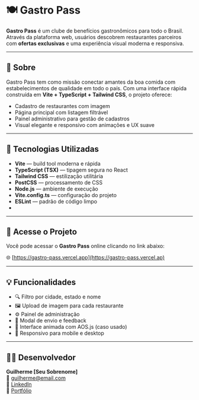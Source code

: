 # 🍽️ Gastro Pass

**Gastro Pass** é um clube de benefícios gastronômicos para todo o Brasil. Através da plataforma web, usuários descobrem restaurantes parceiros com **ofertas exclusivas** e uma experiência visual moderna e responsiva.

---

## 📌 Sobre

Gastro Pass tem como missão conectar amantes da boa comida com estabelecimentos de qualidade em todo o país. Com uma interface rápida construída em **Vite + TypeScript + Tailwind CSS**, o projeto oferece:

- Cadastro de restaurantes com imagem  
- Página principal com listagem filtrável  
- Painel administrativo para gestão de cadastros  
- Visual elegante e responsivo com animações e UX suave  

---

## 🚀 Tecnologias Utilizadas

- **Vite** — build tool moderna e rápida  
- **TypeScript (TSX)** — tipagem segura no React  
- **Tailwind CSS** — estilização utilitária  
- **PostCSS** — processamento de CSS  
- **Node.js** — ambiente de execução  
- **Vite.config.ts** — configuração do projeto  
- **ESLint** — padrão de código limpo
- 
---

## 🔗 Acesse o Projeto

Você pode acessar o **Gastro Pass** online clicando no link abaixo:

🌐 [https://gastro-pass.vercel.app](https://gastro-pass.vercel.ap)

---

## 💡 Funcionalidades

- 🔍 Filtro por cidade, estado e nome  
- 🖼️ Upload de imagem para cada restaurante  
- ⚙️ Painel de administração  
- 💬 Modal de envio e feedback  
- 🎨 Interface animada com AOS.js (caso usado)  
- 📱 Responsivo para mobile e desktop  

---

## 👨‍💻 Desenvolvedor

**Guilherme [Seu Sobrenome]**  
📧 [guilherme@email.com](mailto:dev.guilhermesantana@gmail.com)  
🔗 [LinkedIn](https://www.linkedin.com/in/guilherme-lima-de-sant-ana-b243aa359/)  
📂 [Portfólio](https://guilhermesttt.github.io/Portfolio/#?fbclid=PAZXh0bgNhZW0CMTEAAaffczXmDkhk0GbXcqQ_Og2pSfihIpwW4DT-Z9sksgOcUkNC7mx5DvU3ZS0brQ_aem_I5YrWcmsZbZ3ucWikaX-vg)
